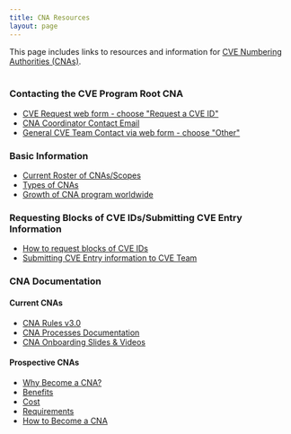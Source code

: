 ```yaml
---
title: CNA Resources
layout: page
---
```

This page includes links to resources and information for [CVE Numbering Authorities (CNAs)](https://cve.mitre.org/cve/cna.html).    
&nbsp;    
                               
### Contacting the CVE Program Root CNA
* [CVE Request web form - choose "Request a CVE ID"](https://cveform.mitre.org/)
* [CNA Coordinator Contact Email](mailto:cna-coordinator@mitre.org)
* [General CVE Team Contact via web form - choose "Other"](https://cveform.mitre.org/)
                               
### Basic Information                       
* [Current Roster of CNAs/Scopes](https://cve.mitre.org/cve/request_id.html#cna_participants)
* [Types of CNAs](https://cve.mitre.org/cve/cna.html#cna_types)
* [Growth of CNA program worldwide](https://cve.mitre.org/cve/cna.html#cnas_growth)
                               
### Requesting Blocks of CVE IDs/Submitting CVE Entry Information
* [How to request blocks of CVE IDs](https://cve.mitre.org/about/faqs.html#request_blocks_of_cve_ids)
* [Submitting CVE Entry information to CVE Team](https://cve.mitre.org/cve/cna.html#submitting_cve_entry_info)
                               
### CNA Documentation
#### Current CNAs
* [CNA Rules v3.0](https://cve.mitre.org/cve/cna/rules.html)
* [CNA Processes Documentation](/docs/cna/processes_documentation/index.html)
* [CNA Onboarding Slides & Videos](https://cve.mitre.org/cve/cna.html#new_cna_onboarding)
                 
#### Prospective CNAs
* [Why Become a CNA?](https://cve.mitre.org/cve/cna.html#why_become_a_cna)
* [Benefits](https://cve.mitre.org/cve/cna.html#why_become_a_cna)
* [Cost](https://cve.mitre.org/cve/cna.html#why_become_a_cna)
* [Requirements](https://cve.mitre.org/cve/cna.html#why_become_a_cna)
* [How to Become a CNA](https://cve.mitre.org/cve/cna.html#become_a_cna)
                              

